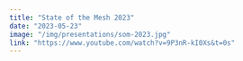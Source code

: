 ```yaml
---
title: "State of the Mesh 2023"
date: "2023-05-23"
image: "/img/presentations/som-2023.jpg"
link: "https://www.youtube.com/watch?v=9P3nR-kI0Xs&t=0s"
---
```

